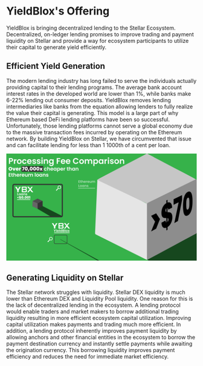 # YieldBlox's Offering
YieldBlox is bringing decentralized lending to the Stellar Ecosystem. Decentralized, on-ledger lending promises to improve trading and payment liquidity on Stellar and provide a way for ecosystem participants to utilize their capital to generate yield efficiently. 

## Efficient Yield Generation
The modern lending industry has long failed to serve the individuals actually providing capital to their lending programs. The average bank account interest rates in the developed world are lower than 1%, while banks make 6-22% lending out consumer deposits. YieldBlox removes lending intermediaries like banks from the equation allowing lenders to fully realize the value their capital is generating. This model is a large part of why Ethereum based DeFi lending platforms have been so successful. Unfortunately, those lending platforms cannot serve a global economy due to the massive transaction fees incurred by operating on the Ethereum network. By building YieldBlox on Stellar, we have circumvented that issue and can facilitate lending for less than 1 1000th of a cent per loan.

 ![alt text](https://raw.githubusercontent.com/optionblox/yieldblox-docs/main/media/OBX%20SSF%20Fee%20Analysis%402x%20(1).png "YBX Efficiency")

 ## Generating Liquidity on Stellar
 The Stellar network struggles with liquidity. Stellar DEX liquidity is much lower than Ethereum DEX and Liquidity Pool liquidity. One reason for this is the lack of decentralized lending in the ecosystem. A lending protocol would enable traders and market makers to borrow additional trading liquidity resulting in more efficient ecosystem capital utilization. Improving capital utilization makes payments and trading much more efficient. In addition, a lending protocol inherently improves payment liquidity by allowing anchors and other financial entities in the ecosystem to borrow the payment destination currency and instantly settle payments while awaiting the origination currency. This borrowing liquidity improves payment efficiency and reduces the need for immediate market efficiency.   
